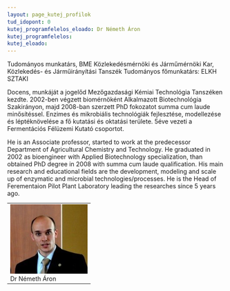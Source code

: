 ```yaml
---
layout: page_kutej_profilok
tud_idopont: 0
kutej_programfelelos_eloado: Dr Németh Áron
kutej_programfelelos: 
kutej_eloado:
---
```

Tudományos munkatárs, BME Közlekedésmérnöki és Járműmérnöki Kar, Közlekedés- és Járműirányítási Tanszék
Tudományos főmunkatárs: ELKH SZTAKI

Docens, munkáját a jogelőd Mezőgazdasági Kémiai Technológia Tanszéken kezdte. 2002-ben végzett biomérnöként Alkalmazott Biotechnológia Szakirányon, majd 2008-ban szerzett PhD fokozatot summa cum laude minősítéssel. Enzimes és mikrobiális technológiák fejlesztése, modellezése és léptéknövelése a fő kutatási és oktatási területe. 5éve vezeti a Fermentációs Félüzemi Kutató csoportot.

He is an Associate professor, started to work at the predecessor Department of Agricultural Chemistry and Technology. He graduated in 2002 as bioengineer with Applied Biotechnology specialization, than obtained PhD degree in 2008 with summa cum laude qualification. His main research and educational fields are the development, modeling and scale up of enzymatic and microbial technologies/processes. He is the Head of Ferementaion Pilot Plant Laboratory leading the researches since 5 years ago.


 <table class="picture">
<tr>
<td>

<div class="gallery">
    <img src="images/nemeth_aron.jpg" max-width="250" max-height="200">
  <div class="desc">Dr Németh Áron</div>
</div>

</td>
</tr>
</table>
